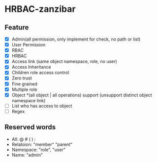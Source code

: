 # HRBAC-zanzibar

## Feature

- [x] Admin(all permission, only implement for check, no path or list)
- [x] User Permission
- [x] RBAC
- [x] HRBAC
- [x] Access link (same object namespace, role, no user)
- [x] Access Inheritance
- [x] Children role access control
- [x] Zero trust
- [x] Fine grained
- [x] Multiple role
- [x] Object *(all object | all operations) support (unsupport distinct object namespace link)
- [ ] List who has access to object
- [ ] Regex

## Reserved words

- All: @ # ( ) :
- Relatoion: "member" "parent"
- Namespace: "role", "user"
- Name: "admin"
  
